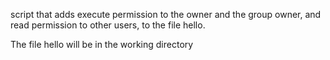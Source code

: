 script that adds execute permission to the owner and the group owner, and read permission to other users, to the file hello.



The file hello will be in the working directory
